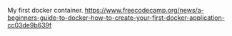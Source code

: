 My first docker container.
https://www.freecodecamp.org/news/a-beginners-guide-to-docker-how-to-create-your-first-docker-application-cc03de9b639f
